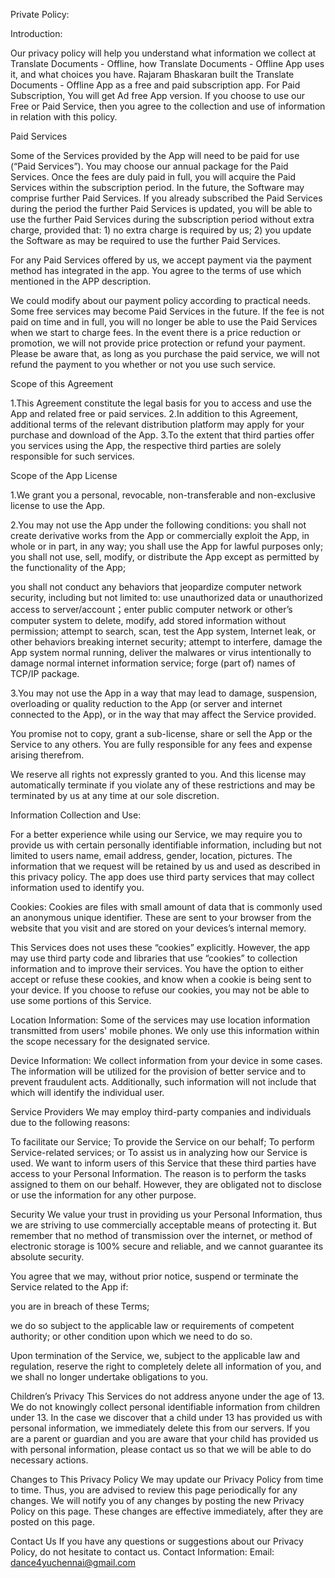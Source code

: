 
Private Policy:

Introduction:

Our privacy policy will help you understand what information we collect at Translate Documents - Offline, how Translate Documents - Offline App uses it, and what choices you have. Rajaram Bhaskaran built the Translate Documents - Offline App as a free and paid subscription app. For Paid Subscription, You will get Ad free App version. If you choose to use our Free or Paid Service, then you agree to the collection and use of information in relation with this policy.

Paid Services

Some of the Services provided by the App will need to be paid for use (“Paid Services”). You may choose our annual package for the Paid Services. Once the fees are duly paid in full, you will acquire the Paid Services within the subscription period. In the future, the Software may comprise further Paid Services. If you already subscribed the Paid Services during the period the further Paid Services is updated, you will be able to use the further Paid Services during the subscription period without extra charge, provided that: 1) no extra charge is required by us; 2) you update the Software as may be required to use the further Paid Services.

For any Paid Services offered by us, we accept payment via the payment method has integrated in the app. You agree to the terms of use which mentioned in the APP description.

We could modify about our payment policy according to practical needs. Some free services may become Paid Services in the future. If the fee is not paid on time and in full, you will no longer be able to use the Paid Services when we start to charge fees. In the event there is a price reduction or promotion, we will not provide price protection or refund your payment. Please be aware that, as long as you purchase the paid service, we will not refund the payment to you whether or not you use such service.

Scope of this Agreement

1.This Agreement constitute the legal basis for you to access and use the App and related free or paid services. 2.In addition to this Agreement, additional terms of the relevant distribution platform may apply for your purchase and download of the App. 3.To the extent that third parties offer you services using the App, the respective third parties are solely responsible for such services.

Scope of the App License

1.We grant you a personal, revocable, non-transferable and non-exclusive license to use the App.

2.You may not use the App under the following conditions: you shall not create derivative works from the App or commercially exploit the App, in whole or in part, in any way; you shall use the App for lawful purposes only; you shall not use, sell, modify, or distribute the App except as permitted by the functionality of the App;

you shall not conduct any behaviors that jeopardize computer network security, including but not limited to: use unauthorized data or unauthorized access to server/account；enter public computer network or other’s computer system to delete, modify, add stored information without permission; attempt to search, scan, test the App system, Internet leak, or other behaviors breaking internet security; attempt to interfere, damage the App system normal running, deliver the malwares or virus intentionally to damage normal internet information service; forge (part of) names of TCP/IP package.

3.You may not use the App in a way that may lead to damage, suspension, overloading or quality reduction to the App (or server and internet connected to the App), or in the way that may affect the Service provided.

You promise not to copy, grant a sub-license, share or sell the App or the Service to any others. You are fully responsible for any fees and expense arising therefrom.

We reserve all rights not expressly granted to you. And this license may automatically terminate if you violate any of these restrictions and may be terminated by us at any time at our sole discretion.

Information Collection and Use:

For a better experience while using our Service, we may require you to provide us with certain personally identifiable information, including but not limited to users name, email address, gender, location, pictures. The information that we request will be retained by us and used as described in this privacy policy. The app does use third party services that may collect information used to identify you.

Cookies: Cookies are files with small amount of data that is commonly used an anonymous unique identifier. These are sent to your browser from the website that you visit and are stored on your devices’s internal memory.

This Services does not uses these “cookies” explicitly. However, the app may use third party code and libraries that use “cookies” to collection information and to improve their services. You have the option to either accept or refuse these cookies, and know when a cookie is being sent to your device. If you choose to refuse our cookies, you may not be able to use some portions of this Service.

Location Information: Some of the services may use location information transmitted from users' mobile phones. We only use this information within the scope necessary for the designated service.

Device Information: We collect information from your device in some cases. The information will be utilized for the provision of better service and to prevent fraudulent acts. Additionally, such information will not include that which will identify the individual user.

Service Providers We may employ third-party companies and individuals due to the following reasons:

To facilitate our Service; To provide the Service on our behalf; To perform Service-related services; or To assist us in analyzing how our Service is used. We want to inform users of this Service that these third parties have access to your Personal Information. The reason is to perform the tasks assigned to them on our behalf. However, they are obligated not to disclose or use the information for any other purpose.

Security We value your trust in providing us your Personal Information, thus we are striving to use commercially acceptable means of protecting it. But remember that no method of transmission over the internet, or method of electronic storage is 100% secure and reliable, and we cannot guarantee its absolute security.

You agree that we may, without prior notice, suspend or terminate the Service related to the App if:

you are in breach of these Terms;

we do so subject to the applicable law or requirements of competent authority; or other condition upon which we need to do so.

Upon termination of the Service, we, subject to the applicable law and regulation, reserve the right to completely delete all information of you, and we shall no longer undertake obligations to you.

Children’s Privacy This Services do not address anyone under the age of 13. We do not knowingly collect personal identifiable information from children under 13. In the case we discover that a child under 13 has provided us with personal information, we immediately delete this from our servers. If you are a parent or guardian and you are aware that your child has provided us with personal information, please contact us so that we will be able to do necessary actions.

Changes to This Privacy Policy We may update our Privacy Policy from time to time. Thus, you are advised to review this page periodically for any changes. We will notify you of any changes by posting the new Privacy Policy on this page. These changes are effective immediately, after they are posted on this page.

Contact Us If you have any questions or suggestions about our Privacy Policy, do not hesitate to contact us. Contact Information: Email: dance4yuchennai@gmail.com
